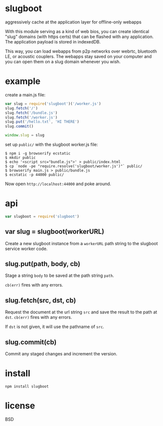 # slugboot

aggressively cache at the application layer for offline-only webapps

With this module serving as a kind of web bios, you can create identical "slug"
domains (with https certs) that can be flashed with any application. The
application payload is stored in indexedDB.

This way, you can load webapps from p2p networks over webrtc, bluetooth LE,
or acoustic couplers. The webapps stay saved on your computer and you can open
them on a slug domain whenever you wish.

# example

create a main.js file:

``` js
var slug = require('slugboot')('/worker.js')
slug.fetch('/')
slug.fetch('/bundle.js')
slug.fetch('/worker.js')
slug.put('/hello.txt', 'HI THERE')
slug.commit()

window.slug = slug
```

set up `public/` with the slugboot worker.js file:

```
$ npm i -g browserify ecstatic
$ mkdir public
$ echo '<script src="bundle.js">' > public/index.html
$ cp `node -pe "require.resolve('slugboot/worker.js')"` public/
$ browserify main.js > public/bundle.js
$ ecstatic -p 44000 public/
```

Now open `http://localhost:44000` and poke around.

# api

``` js
var slugboot = require('slugboot')
```

## var slug = slugboot(workerURL)

Create a new slugboot instance from a `workerURL` path string to the slugboot
service worker code.

## slug.put(path, body, cb)

Stage a string `body` to be saved at the path string `path`.

`cb(err)` fires with any errors.

## slug.fetch(src, dst, cb)

Request the document at the url string `src` and save the result to the path at
`dst`. `cb(err)` fires with any errors.

If `dst` is not given, it will use the pathname of `src`.

## slug.commit(cb)

Commit any staged changes and increment the version.

# install

```
npm install slugboot
```

# license

BSD
